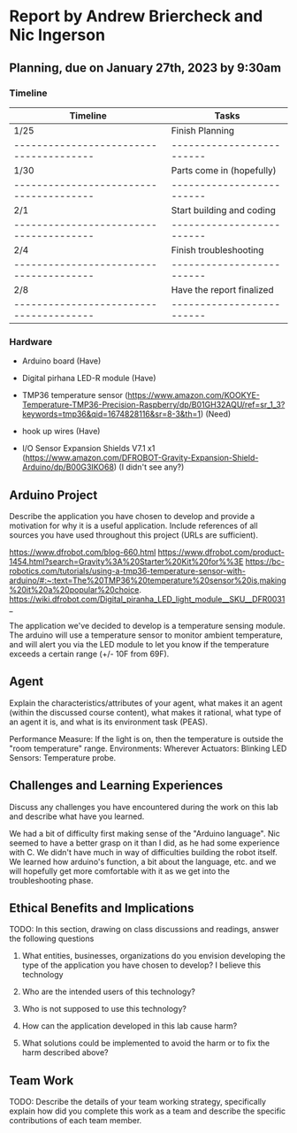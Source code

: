 # Report by Andrew Briercheck and Nic Ingerson

## Planning, due on January 27th, 2023 by 9:30am

### Timeline

| Timeline                                | Tasks                     |
| --------------------------------------- | ------------------------- |
| 1/25                                    | Finish Planning           |
| --------------------------------------- | ------------------------- |
| 1/30                                    | Parts come in (hopefully) |
| --------------------------------------- | ------------------------- |
| 2/1                                     | Start building and coding |
| --------------------------------------- | ------------------------- |
| 2/4                                     | Finish troubleshooting    |
| --------------------------------------- | ------------------------- |
| 2/8                                     | Have the report finalized |
| --------------------------------------- | ------------------------- |

### Hardware

- Arduino board (Have)

- Digital pirhana LED-R module (Have)

- TMP36 temperature sensor (https://www.amazon.com/KOOKYE-Temperature-TMP36-Precision-Raspberry/dp/B01GH32AQU/ref=sr_1_3?keywords=tmp36&qid=1674828116&sr=8-3&th=1) (Need)

- hook up wires (Have)

- I/O Sensor Expansion Shields V7.1 x1 (https://www.amazon.com/DFROBOT-Gravity-Expansion-Shield-Arduino/dp/B00G3IKO68) (I didn't see any?)

## Arduino Project

Describe the application you have chosen to develop and provide a motivation for why it is a useful application. Include references of all sources you have used throughout this project (URLs are sufficient).

https://www.dfrobot.com/blog-660.html
https://www.dfrobot.com/product-1454.html?search=Gravity%3A%20Starter%20Kit%20for%%3E
https://bc-robotics.com/tutorials/using-a-tmp36-temperature-sensor-with-arduino/#:~:text=The%20TMP36%20temperature%20sensor%20is,making%20it%20a%20popular%20choice.
https://wiki.dfrobot.com/Digital_piranha_LED_light_module__SKU__DFR0031_

The application we've decided to develop is a temperature sensing module. The arduino will use a temperature sensor to monitor ambient temperature, and will alert you via the LED module to let you know if the temperature exceeds a certain range (+/- 10F from 69F).

## Agent

Explain the characteristics/attributes of your agent, what makes it an agent (within the discussed course content), what makes it rational, what type of an agent it is, and what is its environment task (PEAS).

Performance Measure: If the light is on, then the temperature is outside the "room temperature" range.
Environments: Wherever
Actuators: Blinking LED
Sensors: Temperature probe.

## Challenges and Learning Experiences
Discuss any challenges you have encountered during the work on this lab and describe what have you learned.

We had a bit of difficulty first making sense of the "Arduino language". Nic seemed to have a better grasp on it than I did, as he had some experience with C. We didn't have much in way of difficulties building the robot itself. We learned how arduino's function, a bit about the language, etc. and we will hopefully get more comfortable with it as we get into the troubleshooting phase.

## Ethical Benefits and Implications

TODO:
In this section, drawing on class discussions and readings, answer the following questions

1. What entities, businesses, organizations do you envision developing the type of the application you have chosen to develop?
I believe this technology 

2. Who are the intended users of this technology?

3. Who is not supposed to use this technology?

4. How can the application developed in this lab cause harm?

5. What solutions could be implemented to avoid the harm or to fix the harm described above?

## Team Work

TODO:
Describe the details of your team working strategy, specifically explain how did you complete this work as a team and describe the specific contributions of each team member.

